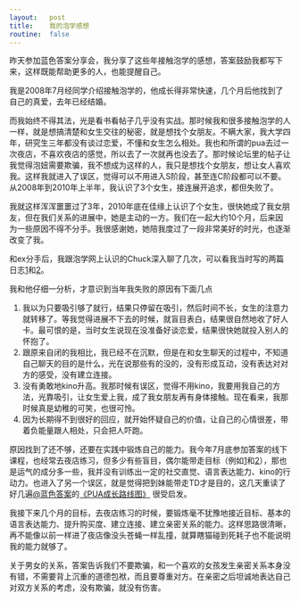 ```yaml
---
layout:   post
title:    我的泡学感想
routine:  false
---
```


昨天参加蓝色答案分享会，我分享了这些年接触泡学的感想，答案鼓励我都写下来，这样既能帮助更多的人，也能提醒自己。

我是2008年7月经同学介绍接触泡学的，他成长得非常快速，几个月后他找到了自己的真爱，去年已经结婚。

而我始终不得其法，光是看书看帖子几乎没有实战。那时候我和很多接触泡学的人一样，就是想搞清楚和女生交往的秘密，就是想找个女朋友。不瞒大家，我大学四年，研究生三年都没有谈过恋爱，不懂和女生怎么相处。我也和所谓的pua去过一次夜店，不喜欢夜店的感觉，所以去了一次就再也没去了。那时候论坛里的帖子让我觉得泡妞需要欺骗，我不想成为这样的人，我只是想找个女朋友，想让女人喜欢我。这样我就进入了误区，觉得可以不用进入S阶段，甚至连C阶段都可以不要。从2008年到2010年上半年，我认识了3个女生，接连展开追求，都但失败了。

我就这样浑浑噩噩过了3年，2010年底在佳缘上认识了个女生，很快她成了我女朋友，但在我们关系的进展中，她是主动的一方。我们在一起大约10个月，后来因为一些原因不得不分手。我很感谢她，她陪我度过了一段非常美好的时光，也逐渐改变了我。

和ex分手后，我跟泡学网上认识的Chuck深入聊了几次，可以看我当时写的两篇日志[1](http://impua.info/2012/03/23/talk-with-hanbin.html)和[2](http://impua.info/2012/03/25/feel-in-the-deep.html)。

我和他仔细一分析，才意识到当年我失败的原因有下面几点

1. 我以为只要吸引够了就行，结果只停留在吸引，然后时间不长，女生的注意力就转移了。等我觉得进展不下去的时候，就盲目表白，结果很自然地收了好人卡。最可恨的是，当时女生说现在没准备好谈恋爱，结果很快她就投入别人的怀抱了。
2. 跟原来自闭的我相比，我已经不在沉默，但是在和女生聊天的过程中，不知道自己聊天的目的是什么，光在说那些有的没的，没有形成互动，没有表达对对方的感受，没有建立连接。
3. 没有勇敢地kino升高。我那时候有误区，觉得不用kino，我要用我自己的方法，光靠吸引，让女生爱上我，成了我女朋友再有身体接触。现在看来，我那时候真是幼稚的可笑，也很可怜。
4. 因为长期得不到很好的回应，就开始怀疑自己的价值，让自己的心情很差，带着负能量跟人相处，只会把人吓跑。

原因找到了还不够，还要在实践中锻炼自己的能力。我今年7月底参加答案的线下课程，也经常去夜店练习，但多少有些盲目，偶尔能带走目标（例如[1](http://impua.info/2012/08/29/eyes-on-me.html)和[2](http://impua.info/2012/10/15/love-in-shanghai.html)），那也是运气的成分多一些，我并没有训练出一定的社交直觉、语言表达能力、kino的行动力。也进入了另一个误区，就是觉得把到妹能带走TD才是目的，这几天重读了好几遍[@蓝色答案](http://weibo.com/answerpua)的[《PUA成长路线图》](http://t.cn/zOROIcu) 很受启发。

我接下来几个月的目标，去夜店练习的时候，要锻炼毫不犹豫地接近目标、基本的语言表达能力、提升购买度、建立连接、建立亲密关系的能力。这样思路很清晰，再不能像以前一样进了夜店像没头苍蝇一样乱撞，就算瞎猫碰到死耗子也不能说明我的能力就够了。

关于男女的关系，答案告诉我们不要欺骗，和一个喜欢的女孩发生亲密关系本身没有错，不需要背上沉重的道德包袱，而且要尊重对方。在亲密之后坦诚地表达自己对双方关系的考虑，没有欺骗，就没有伤害。


